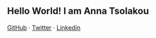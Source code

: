 ## Hello World! I am Anna Tsolakou

[GitHub](https://github.com/tsolakoua) · [Twitter](https://twitter.com/AnnaTsolakou) · [Linkedin](https://www.linkedin.com/in/tsolakouanna/)